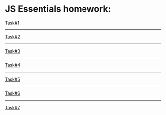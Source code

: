 <h1>JS Essentials homework:</h1>
<a href="https://ehot-gh.github.io/JS%20Essentials%20homework/tast1.html">Task#1</a>
<hr>
<a href="https://ehot-gh.github.io/JS%20Essentials%20homework/tast2.html">Task#2</a>
<hr>
<a href="https://ehot-gh.github.io/JS%20Essentials%20homework/tast3.html">Task#3</a>
<hr>
<a href="https://ehot-gh.github.io/JS%20Essentials%20homework/tast4.html">Task#4</a>
<hr>
<a href="https://ehot-gh.github.io/JS%20Essentials%20homework/tast5.html">Task#5</a>
<hr>
<a href="https://ehot-gh.github.io/JS%20Essentials%20homework/tast6.html">Task#6</a>
<hr>
<a href="https://ehot-gh.github.io/JS%20Essentials%20homework/tast7.html">Task#7</a>
